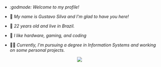 - *:godmode: Welcome to my profile!*

- :ninja:	*My name is Gustavo Silva and I'm glad to have you here!*
- :adult:	*22 years old and live in Brazil.*
- :space_invader:	*I like hardware, gaming, and coding*
- :man_technologist: *Currently, I'm pursuing a degree in Information Systems and working on some personal projects.*

<p align="center">
  <a href="https://skillicons.dev">
    <img src="https://skillicons.dev/icons?i=html,css,cs,py,java,git" />
  </a>
</p>
